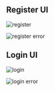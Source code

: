## Register UI
![register](https://i.imgur.com/W86Our0.png "Register")

![register error](https://i.imgur.com/elUIAn0.png "Register Error")


## Login UI
![login](https://i.imgur.com/rfewGLP.png "Login")

![login error](https://i.imgur.com/6zJe2SD.png "Login Error")
